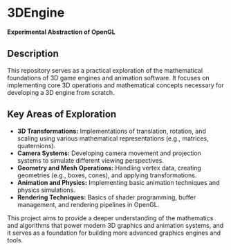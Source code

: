 # 3DEngine
**Experimental Abstraction of OpenGL**

## Description
This repository serves as a practical exploration of the mathematical foundations of 3D game engines and animation software. It focuses on implementing core 3D operations and mathematical concepts necessary for developing a 3D engine from scratch.

## Key Areas of Exploration
- **3D Transformations:** Implementations of translation, rotation, and scaling using various mathematical representations (e.g., matrices, quaternions).
- **Camera Systems:** Developing camera movement and projection systems to simulate different viewing perspectives.
- **Geometry and Mesh Operations:** Handling vertex data, creating geometries (e.g., boxes, cones), and applying transformations.
- **Animation and Physics:** Implementing basic animation techniques and physics simulations.
- **Rendering Techniques:** Basics of shader programming, buffer management, and rendering pipelines in OpenGL.

This project aims to provide a deeper understanding of the mathematics and algorithms that power modern 3D graphics and animation systems, and it serves as a foundation for building more advanced graphics engines and tools.